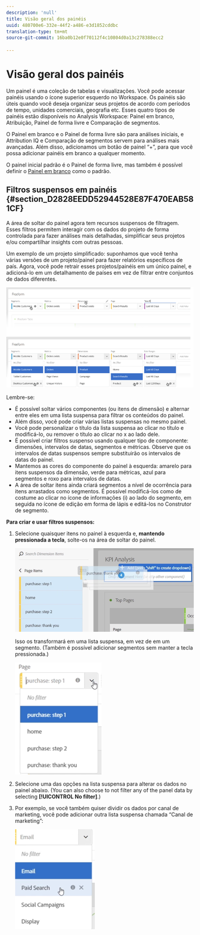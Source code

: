 ```yaml
---
description: 'null'
title: Visão geral dos painéis
uuid: 480700e6-332e-44f2-a486-e3d1852cddbc
translation-type: tm+mt
source-git-commit: 16ba0b12e0f70112f4c10804d0a13c278388ecc2

---
```



# Visão geral dos painéis

Um painel é uma coleção de tabelas e visualizações. Você pode acessar painéis usando o ícone superior esquerdo no Workspace. Os painéis são úteis quando você deseja organizar seus projetos de acordo com períodos de tempo, unidades comerciais, geografia etc. Esses quatro tipos de painéis estão disponíveis no Analysis Workspace: Painel em branco, Atribuição, Painel de forma livre e Comparação de segmentos.

O Painel em branco e o Painel de forma livre são para análises iniciais, e Attribution IQ e Comparação de segmentos servem para análises mais avançadas. Além disso, adicionamos um botão de painel “+”, para que você possa adicionar painéis em branco a qualquer momento.

O painel inicial padrão é o Painel de forma livre, mas também é possível definir o [Painel em branco](/help/analyze/analysis-workspace/c-panels/blank-panel.md) como o padrão.

## Filtros suspensos em painéis   {#section_D2828EEDD52944528E87F470EAB581CF}

A área de soltar do painel agora tem recursos suspensos de filtragem. Esses filtros permitem interagir com os dados do projeto de forma controlada para fazer análises mais detalhadas, simplificar seus projetos e/ou compartilhar insights com outras pessoas.

Um exemplo de um projeto simplificado: suponhamos que você tenha várias versões de um projeto/painel para fazer relatórios específicos de país. Agora, você pode retrair esses projetos/painéis em um único painel, e adicioná-lo em um detalhamento de países em vez de filtrar entre conjuntos de dados diferentes.

![](assets/dropdowns.png)

Lembre-se:

* É possível soltar vários componentes (ou itens de dimensão) e alternar entre eles em uma lista suspensa para filtrar os conteúdos do painel.
* Além disso, você pode criar várias listas suspensas no mesmo painel.
* Você pode personalizar o título da lista suspensa ao clicar no título e modificá-lo, ou remover o título ao clicar no x ao lado dele.
* É possível criar filtros suspenso usando qualquer tipo de componente: dimensões, intervalos de datas, segmentos e métricas. Observe que os intervalos de datas suspensos sempre substituirão os intervalos de datas do painel.
* Mantemos as cores do componente do painel à esquerda: amarelo para itens suspensos da dimensão, verde para métricas, azul para segmentos e roxo para intervalos de datas.
* A área de soltar itens ainda criará segmentos a nível de ocorrência para itens arrastados como segmentos. É possível modificá-los como de costume ao clicar no ícone de informações (i) ao lado do segmento, em seguida no ícone de edição em forma de lápis e editá-los no Construtor de segmento.

**Para criar e usar filtros suspensos:**

1. Selecione quaisquer itens no painel à esquerda e, **mantendo pressionada a tecla**, solte-os na área de soltar do painel.

   ![](assets/create_dropdown.png)

   Isso os transformará em uma lista suspensa, em vez de em um segmento. (Também é possível adicionar segmentos sem manter a tecla pressionada.)

   ![](assets/dropdown.png)

1. Selecione uma das opções na lista suspensa para alterar os dados no painel abaixo. (You can also choose to not filter any of the panel data by selecting **[!UICONTROL No filter]**.)
1. Por exemplo, se você também quiser dividir os dados por canal de marketing, você pode adicionar outra lista suspensa chamada “Canal de marketing”:

   ![](assets/mc_dropdown.png)

